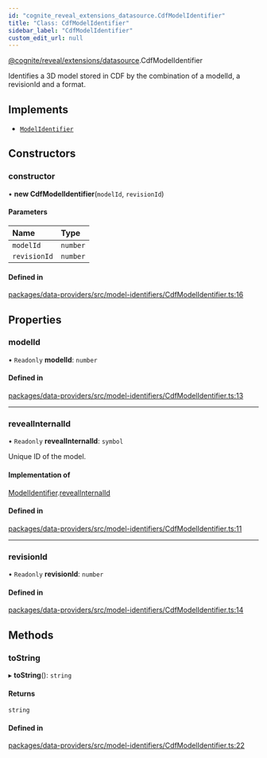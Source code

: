 ```yaml
---
id: "cognite_reveal_extensions_datasource.CdfModelIdentifier"
title: "Class: CdfModelIdentifier"
sidebar_label: "CdfModelIdentifier"
custom_edit_url: null
---
```


[@cognite/reveal/extensions/datasource](../modules/cognite_reveal_extensions_datasource.md).CdfModelIdentifier

Identifies a 3D model stored in CDF by the combination of a modelId, a revisionId
and a format.

## Implements

- [`ModelIdentifier`](../interfaces/cognite_reveal_extensions_datasource.ModelIdentifier.md)

## Constructors

### constructor

• **new CdfModelIdentifier**(`modelId`, `revisionId`)

#### Parameters

| Name | Type |
| :------ | :------ |
| `modelId` | `number` |
| `revisionId` | `number` |

#### Defined in

[packages/data-providers/src/model-identifiers/CdfModelIdentifier.ts:16](https://github.com/cognitedata/reveal/blob/e3cde2deb/viewer/packages/data-providers/src/model-identifiers/CdfModelIdentifier.ts#L16)

## Properties

### modelId

• `Readonly` **modelId**: `number`

#### Defined in

[packages/data-providers/src/model-identifiers/CdfModelIdentifier.ts:13](https://github.com/cognitedata/reveal/blob/e3cde2deb/viewer/packages/data-providers/src/model-identifiers/CdfModelIdentifier.ts#L13)

___

### revealInternalId

• `Readonly` **revealInternalId**: `symbol`

Unique ID of the model.

#### Implementation of

[ModelIdentifier](../interfaces/cognite_reveal_extensions_datasource.ModelIdentifier.md).[revealInternalId](../interfaces/cognite_reveal_extensions_datasource.ModelIdentifier.md#revealinternalid)

#### Defined in

[packages/data-providers/src/model-identifiers/CdfModelIdentifier.ts:11](https://github.com/cognitedata/reveal/blob/e3cde2deb/viewer/packages/data-providers/src/model-identifiers/CdfModelIdentifier.ts#L11)

___

### revisionId

• `Readonly` **revisionId**: `number`

#### Defined in

[packages/data-providers/src/model-identifiers/CdfModelIdentifier.ts:14](https://github.com/cognitedata/reveal/blob/e3cde2deb/viewer/packages/data-providers/src/model-identifiers/CdfModelIdentifier.ts#L14)

## Methods

### toString

▸ **toString**(): `string`

#### Returns

`string`

#### Defined in

[packages/data-providers/src/model-identifiers/CdfModelIdentifier.ts:22](https://github.com/cognitedata/reveal/blob/e3cde2deb/viewer/packages/data-providers/src/model-identifiers/CdfModelIdentifier.ts#L22)

